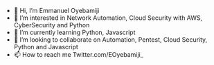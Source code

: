 - 👋 Hi, I’m Emmanuel Oyebamiji
- 👀 I’m interested in Network Automation, Cloud Security with AWS, CyberSecurity and Python
- 🌱 I’m currently learning Python, Javascript
- 💞️ I’m looking to collaborate on Automation, Pentest, Cloud Security, Python and Javascript
- 📫 How to reach me Twitter.com/EOyebamiji_ 

<!---
EOyebamiji/EOyebamiji is a ✨ special ✨ repository because its `README.md` (this file) appears on your GitHub profile.
You can click the Preview link to take a look at your changes.
--->

